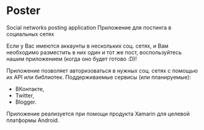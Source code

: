 # Poster
Social networks posting application
Приложение для постинга в социальных сетях

Если у Вас имеются аккаунты в нескольких соц. сетях, и Вам необходимо разместить в них один и тот же пост, воспользуйтесь нашим приложением (когда оно будет готово :D)!

Приложение позволяет авторизоваться в нужных соц. сетях с помощью их API или библиотек. 
Поддерживаемые сервисы (или планируемые):
- ВКонтакте,
- Twitter,
- Blogger.

Приложение реализуется при помощи продукта Xamarin для целевой платформы Android.

